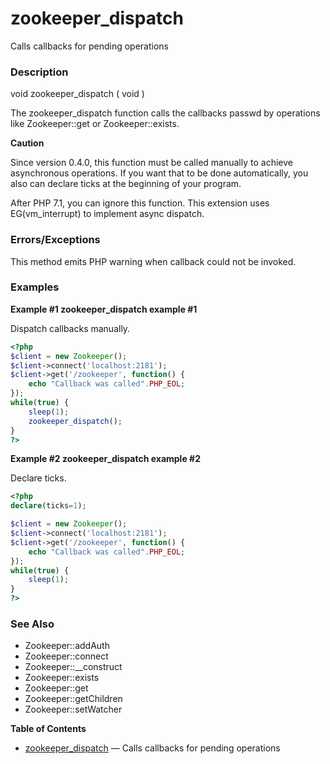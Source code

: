 zookeeper\_dispatch
===================

Calls callbacks for pending operations

### Description

<span class="type">void</span> <span
class="methodname">zookeeper\_dispatch</span> ( <span
class="methodparam">void</span> )

The <span class="function">zookeeper\_dispatch</span> function calls the
callbacks passwd by operations like <span
class="methodname">Zookeeper::get</span> or <span
class="methodname">Zookeeper::exists</span>.

**Caution**

Since version 0.4.0, this function must be called manually to achieve
asynchronous operations. If you want that to be done automatically, you
also can declare ticks at the beginning of your program.

After PHP 7.1, you can ignore this function. This extension uses
EG(vm\_interrupt) to implement async dispatch.

### Errors/Exceptions

This method emits PHP warning when callback could not be invoked.

### Examples

**Example \#1 <span class="methodname">zookeeper\_dispatch</span>
example \#1**

Dispatch callbacks manually.

``` php
<?php
$client = new Zookeeper();
$client->connect('localhost:2181');
$client->get('/zookeeper', function() {
    echo "Callback was called".PHP_EOL;
});
while(true) {
    sleep(1);
    zookeeper_dispatch();
}
?>
```

**Example \#2 <span class="methodname">zookeeper\_dispatch</span>
example \#2**

Declare ticks.

``` php
<?php
declare(ticks=1);

$client = new Zookeeper();
$client->connect('localhost:2181');
$client->get('/zookeeper', function() {
    echo "Callback was called".PHP_EOL;
});
while(true) {
    sleep(1);
}
?>
```

### See Also

-   <span class="methodname">Zookeeper::addAuth</span>
-   <span class="methodname">Zookeeper::connect</span>
-   <span class="methodname">Zookeeper::\_\_construct</span>
-   <span class="methodname">Zookeeper::exists</span>
-   <span class="methodname">Zookeeper::get</span>
-   <span class="methodname">Zookeeper::getChildren</span>
-   <span class="methodname">Zookeeper::setWatcher</span>

**Table of Contents**

-   [zookeeper\_dispatch](/ref/zookeeper.html#zookeeper_dispatch) —
    Calls callbacks for pending operations
